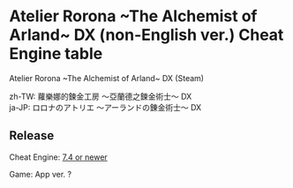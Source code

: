 # Atelier Rorona ~The Alchemist of Arland~ DX (non-English ver.) Cheat Engine table  
Atelier Rorona ~The Alchemist of Arland~ DX (Steam)

zh-TW: 蘿樂娜的鍊金工房 ～亞蘭德之鍊金術士～ DX  
ja-JP: ロロナのアトリエ ～アーランドの錬金術士～ DX  
 
## Release
Cheat Engine: [7.4 or newer](https://github.com/cheat-engine/cheat-engine/releases)  

Game: App ver. ?